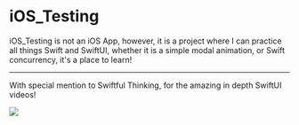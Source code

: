 # iOS_Testing

iOS_Testing is not an iOS App, however, it is a project where I can practice all things Swift and SwiftUI, whether it is a simple modal animation, or Swift concurrency, it's a place to learn!

<hr>

With special mention to Swiftful Thinking, for the amazing in depth SwiftUI videos!

<img src='https://img.shields.io/badge/Swift-FA7343?style=for-the-badge&logo=swift&logoColor=white'>

